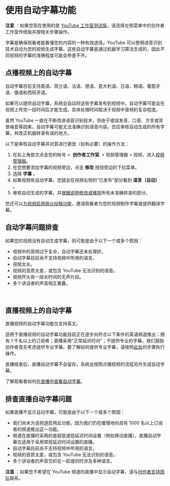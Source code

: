 # 使用自动字幕功能

**注意** ：如果您现在使用的是 [YouTube 工作室测试版](https://studio.youtube.com/)，请选择左侧菜单中的创作者工作室传统版并按相关步骤操作。

字幕是确保观看者能看懂您的内容的一种有效途径。YouTube 可以使用语音识别技术自动为您的视频生成字幕。这些自动字幕是通过机器学习算法生成的，因此不同视频的字幕的准确程度可能会参差不齐。

## 点播视频上的自动字幕

自动字幕目前支持英语、荷兰语、法语、德语、意大利语、日语、韩语、葡萄牙语、俄语和西班牙语。

如果可以提供自动字幕，系统会自动将这些字幕发布到视频中。自动字幕可能会在视频上传完一段时间后才能生成。具体处理时间取决于视频中音频的复杂程度。

虽然 YouTube 一直在不断改进语音识别技术，但由于错误发音、口音、方言或背景噪音等因素，自动字幕可能无法准确识别语音内容。您应审核自动生成的所有字幕，并改正机器转录有误的地方。

以下是审核自动字幕并对其进行更改（如有必要）的操作方法：

1. 在右上角依次点击您的帐号 >  **创作者工作室**  > 视频管理器 > 视频，进入[视频管理器](https://www.youtube.com/my_videos)。
2. 在您想要添加字幕的视频旁边，点击 **修改** 按钮旁边的下拉菜单。
3. 选择 **字幕** 。
4. 如果视频有自动字幕，您就会在视频右侧的“已发布”部分看到 **语言（自动）** 。
5. 审核自动生成的字幕，并[根据说明修改或移除](https://support.google.com/youtube/answer/2734705)所有未准确转录的部分。

您还可以[为视频启用观众投稿功能](https://support.google.com/youtube/answer/6357271)，邀请观看者为您的视频制作字幕或提供翻译字幕。

## 自动字幕问题排查

如果您的视频没有自动生成字幕，则可能是由于以下一个或多个原因：

* 视频中的音频过于复杂，自动字幕还未处理好。
* 自动字幕目前尚不支持视频中所用的语言。
* 视频太长。
* 视频的音质太差，或包含 YouTube 无法识别的语音。
* 视频开头有一段长时间的无声片段。
* 多个讲话者的声音相互重叠。

 

## 直播视频上的自动字幕

直播视频的自动字幕功能仅支持英文。

适用于直播视频的自动字幕功能目前正在逐步向符合以下条件的英语频道推出：拥有 1 千名以上的订阅者；直播采用“正常延迟时间”；不提供专业的字幕。我们鼓励创作者首先考虑提供专业字幕。要了解如何提供专业字幕，请按照[此处](https://support.google.com/youtube/answer/3068031)的步骤执行操作。

直播结束后，直播自动字幕不会留存，系统会按照点播视频的流程另外生成自动字幕。

了解观看者如何[在直播中查看自动字幕](https://support.google.com/youtube/answer/7667271)。

## 排查直播自动字幕问题

如果直播不显示自动字幕，可能是由于以下一个或多个原因：

* 我们尚未为该频道启用此功能，因为我们仍在缓慢地向具有 1000 名以上订阅者的频道推出这一功能。
* 频道在直播时采用的是超低或低延迟时间设置（例如移动直播）。直播自动字幕仅适用于采用常规延迟时间设置的直播。
* 自动字幕目前尚不支持视频中所用的语言。
* 视频的音质太差，或包含 YouTube 无法识别的语音。
* 多个讲话者的声音交织在一起或同时涉及多种语言。

**注意** ：如果您不希望在 YouTube 频道的直播中显示自动字幕，请与[创作者支持团队](https://support.google.com/youtube/answer/3545535)联系。